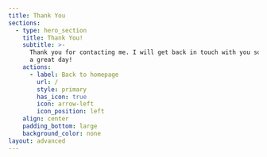 ```yaml
---
title: Thank You
sections:
  - type: hero_section
    title: Thank You!
    subtitle: >-
      Thank you for contacting me. I will get back in touch with you soon. Have
      a great day!
    actions:
      - label: Back to homepage
        url: /
        style: primary
        has_icon: true
        icon: arrow-left
        icon_position: left
    align: center
    padding_bottom: large
    background_color: none
layout: advanced
---
```

